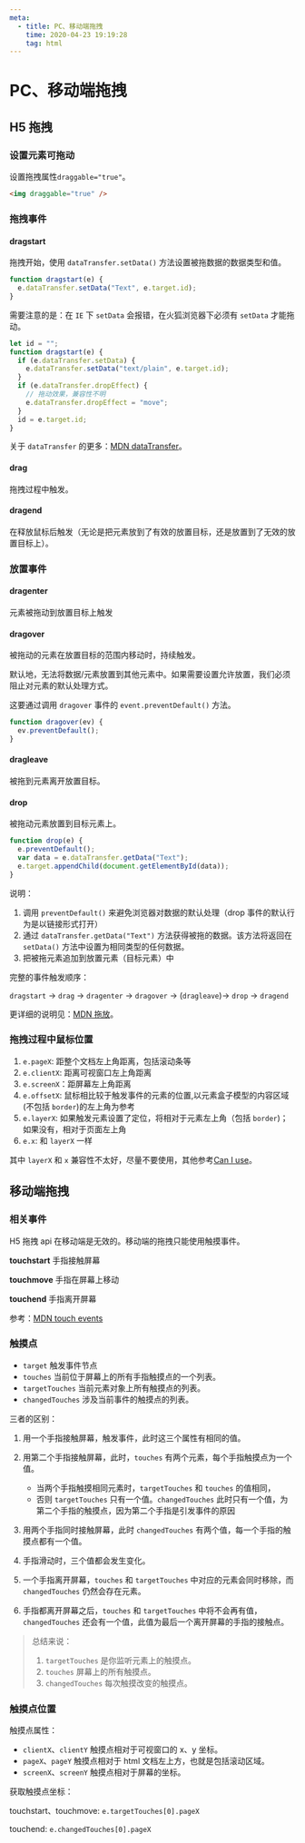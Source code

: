 ```yaml
---
meta:
  - title: PC、移动端拖拽
    time: 2020-04-23 19:19:28
    tag: html
---
```


# PC、移动端拖拽

## H5 拖拽

### 设置元素可拖动

设置拖拽属性`draggable="true"`。

```html
<img draggable="true" />
```

<!-- more -->

### 拖拽事件

#### dragstart

拖拽开始，使用 `dataTransfer.setData()` 方法设置被拖数据的数据类型和值。

```javascript
function dragstart(e) {
  e.dataTransfer.setData("Text", e.target.id);
}
```

需要注意的是：在 `IE` 下 `setData` 会报错，在火狐浏览器下必须有 `setData` 才能拖动。

```javascript
let id = "";
function dragstart(e) {
  if (e.dataTransfer.setData) {
    e.dataTransfer.setData("text/plain", e.target.id);
  }
  if (e.dataTransfer.dropEffect) {
    // 拖动效果，兼容性不明
    e.dataTransfer.dropEffect = "move";
  }
  id = e.target.id;
}
```

关于 `dataTransfer` 的更多：[MDN dataTransfer](https://developer.mozilla.org/zh-CN/docs/Web/API/DataTransfer)。

#### drag

拖拽过程中触发。

#### dragend

在释放鼠标后触发（无论是把元素放到了有效的放置目标，还是放置到了无效的放置目标上）。

### 放置事件

#### dragenter

元素被拖动到放置目标上触发

#### dragover

被拖动的元素在放置目标的范围内移动时，持续触发。

默认地，无法将数据/元素放置到其他元素中。如果需要设置允许放置，我们必须阻止对元素的默认处理方式。

这要通过调用 `dragover` 事件的 `event.preventDefault()` 方法。

```js
function dragover(ev) {
  ev.preventDefault();
}
```

#### dragleave

被拖到元素离开放置目标。

#### drop

被拖动元素放置到目标元素上。

```javascript
function drop(e) {
  e.preventDefault();
  var data = e.dataTransfer.getData("Text");
  e.target.appendChild(document.getElementById(data));
}
```

说明：

1. 调用 `preventDefault()` 来避免浏览器对数据的默认处理（drop 事件的默认行为是以链接形式打开）
2. 通过 `dataTransfer.getData("Text")` 方法获得被拖的数据。该方法将返回在 `setData()` 方法中设置为相同类型的任何数据。
3. 把被拖元素追加到放置元素（目标元素）中

完整的事件触发顺序：

`dragstart` -> `drag` -> `dragenter` -> `dragover` -> (`dragleave`)-> `drop` -> `dragend`

更详细的说明见：[MDN 拖放](https://developer.mozilla.org/zh-CN/docs/Web/API/HTML_Drag_and_Drop_API)。

### 拖拽过程中鼠标位置

1. `e.pageX`: 距整个文档左上角距离，包括滚动条等
2. `e.clientX`: 距离可视窗口左上角距离
3. `e.screenX`：距屏幕左上角距离
4. `e.offsetX`: 鼠标相比较于触发事件的元素的位置,以元素盒子模型的内容区域(不包括 `border`)的左上角为参考
5. `e.layerX`: 如果触发元素设置了定位，将相对于元素左上角（包括 `border`)；如果没有，相对于页面左上角
6. `e.x`: 和 `layerX` 一样

其中 `layerX` 和 `x` 兼容性不太好，尽量不要使用，其他参考[Can I use](https://www.caniuse.com/)。

## 移动端拖拽

### 相关事件

H5 拖拽 api 在移动端是无效的。移动端的拖拽只能使用触摸事件。

**touchstart**
手指接触屏幕

**touchmove**
手指在屏幕上移动

**touchend**
手指离开屏幕

参考：[MDN touch events](https://developer.mozilla.org/zh-CN/docs/Web/API/Touch_events)

### 触摸点

- `target` 触发事件节点
- `touches` 当前位于屏幕上的所有手指触摸点的一个列表。
- `targetTouches` 当前元素对象上所有触摸点的列表。
- `changedTouches` 涉及当前事件的触摸点的列表。

三者的区别：

1. 用一个手指接触屏幕，触发事件，此时这三个属性有相同的值。

2. 用第二个手指接触屏幕，此时，`touches` 有两个元素，每个手指触摸点为一个值。

   - 当两个手指触摸相同元素时，`targetTouches` 和 `touches` 的值相同，
   - 否则 `targetTouches` 只有一个值。`changedTouches` 此时只有一个值，为第二个手指的触摸点，因为第二个手指是引发事件的原因

3. 用两个手指同时接触屏幕，此时 `changedTouches` 有两个值，每一个手指的触摸点都有一个值。

4. 手指滑动时，三个值都会发生变化。

5. 一个手指离开屏幕，`touches` 和 `targetTouches` 中对应的元素会同时移除，而 `changedTouches` 仍然会存在元素。

6. 手指都离开屏幕之后，`touches` 和 `targetTouches` 中将不会再有值，`changedTouches` 还会有一个值，此值为最后一个离开屏幕的手指的接触点。

> 总结来说：
>
> 1. `targetTouches` 是你监听元素上的触摸点。
> 2. `touches` 屏幕上的所有触摸点。
> 3. `changedTouches` 每次触摸改变的触摸点。

### 触摸点位置

触摸点属性：

- `clientX`、`clientY` 触摸点相对于可视窗口的 x、y 坐标。
- `pageX`、`pageY` 触摸点相对于 html 文档左上方，也就是包括滚动区域。
- `screenX`、`screenY` 触摸点相对于屏幕的坐标。

获取触摸点坐标：

touchstart、touchmove: `e.targetTouches[0].pageX`

touchend: `e.changedTouches[0].pageX`

